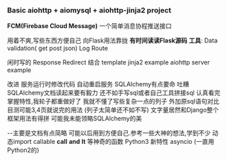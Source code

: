 ### Basic aiohttp + aiomysql + aiohttp-jinja2 project
**FCM(Firebase Cloud Message)** 一个简单消息协程推送接口


用着不爽,写些东西方便自己 向Flask用法靠拢 **有时间读读Flask源码**
**工具**:
    Data validation( get post json)
    Log
    Route
    
闲时写的
Response
Redirect
结合 template jinja2 example
aiohttp server example

改进
    服务运行时修改代码 自动重启服务
    SQLAlchemy有点要命 
吐糟 
    SQLAlchemy文档读起来要有毅力 还不如手写sql或者自己工具拼接sql 认真看完掌握特性,我轮子都重做好了
    我就不懂了写些复杂一点的列子 外加原sql语句对比 目测可能3,4页就说完的用法 (列子太简单还不如不写)
    文字量居然和Django整个框架用法有得拼 可能我未能领略SQLAlchemy的美

--主要是文档有点简略 可能以后用到方便自己.参考一些大神的想法,学到不少
动态import
callable
__call__ __and__ __lt__ 等神奇的函数
Python3 新特性 asyncio (一直用Python2的)



    
    